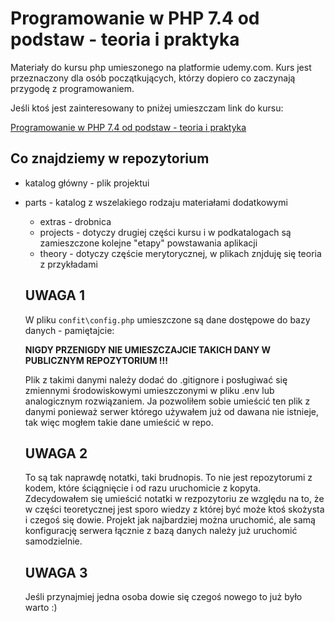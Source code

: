 # Programowanie w PHP 7.4 od podstaw - teoria i praktyka

Materiały do kursu php umieszonego na platformie udemy.com. Kurs jest przeznaczony dla osób początkujących, którzy dopiero co zaczynają przygodę z programowaniem.

Jeśli ktoś jest zainteresowany to pniżej umieszczam link do kursu:

[Programowanie w PHP 7.4 od podstaw - teoria i praktyka](https://www.udemy.com/course/kurs-programowanie-w-php/)

## Co znajdziemy w repozytorium

* katalog główny - plik projektui
* parts - katalog z wszelakiego rodzaju materiałami dodatkowymi
  * extras - drobnica
  * projects - dotyczy drugiej części kursu i w podkatalogach są zamieszczone kolejne "etapy" powstawania aplikacji
  * theory - dotyczy częście merytorycznej, w plikach znjduję się teoria z przykładami
  
  ## UWAGA 1
  
  W pliku `confit\config.php` umieszczone są dane dostępowe do bazy danych - pamiętajcie: 
  
  **NIGDY PRZENIGDY NIE UMIESZCZAJCIE TAKICH DANY W PUBLICZNYM REPOZYTORIUM !!!**
  
  Plik z takimi danymi należy dodać do .gitignore i posługiwać się zmiennymi środowiskowymi umieszczonymi w pliku .env lub analogicznym rozwiązaniem. Ja pozwoliłem sobie umieścić ten plik z danymi ponieważ serwer którego używałem już od dawana nie istnieje, tak więc mogłem takie dane umieścić w repo.
  
  ## UWAGA 2
  
  To są tak naprawdę notatki, taki brudnopis. To nie jest repozytorumi z kodem, które ściągnięcie i od razu uruchomicie z kopyta.
  Zdecydowałem się umieścić notatki w rezpozytoriu ze względu na to, że w części teoretycznej jest sporo wiedzy z której być może ktoś skożysta i czegoś się dowie. 
  Projekt jak najbardziej można uruchomić, ale samą konfigurację serwera łącznie z bazą danych należy już uruchomić samodzielnie.
  
  ## UWAGA 3
  
  Jeśli przynajmiej jedna osoba dowie się czegoś nowego to już było warto :)

